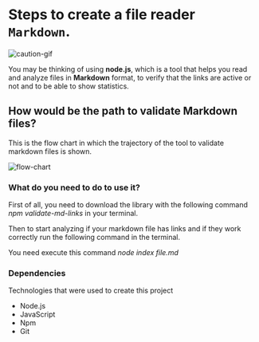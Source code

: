 # Steps to create a file reader `Markdown`.

![caution-gif](https://media.giphy.com/media/FmLecXUlTqZ6o/giphy.gif)

You may be thinking of using **node.js**, which is a tool that helps you read and analyze files in **Markdown** format, to verify that the links are active or not and to be able to show statistics.

## How would be the path to validate **Markdown** files?
This is the flow chart in which the trajectory of the tool to validate markdown files is shown.

![flow-chart](https://i.ibb.co/0GV6rqL/Captura-de-pantalla-de-2019-08-15-23-59-48.png)

### What do you need to do to use it?
First of all, you need to download the library with the following command *npm validate-md-links* in your terminal.

Then to start analyzing if your markdown file has links and if they work correctly run the following command in the terminal.

You need execute this command *node index file.md*

### Dependencies
Technologies that were used to create this project

- Node.js
- JavaScript
- Npm
- Git



